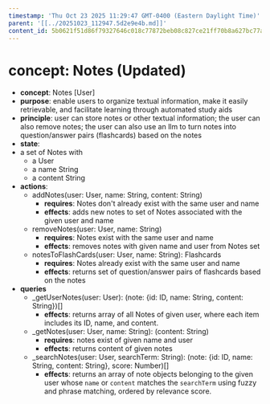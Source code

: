 ```yaml
---
timestamp: 'Thu Oct 23 2025 11:29:47 GMT-0400 (Eastern Daylight Time)'
parent: '[[../20251023_112947.5d2e9e4b.md]]'
content_id: 5b0621f51d86f79327646c018c77872beb08c827ce21ff70b8a627bc77a1fc71
---
```


# concept: Notes (Updated)

* **concept**: Notes \[User]
* **purpose**: enable users to organize textual information, make it easily retrievable, and facilitate learning through automated study aids
* **principle**:
  user can store notes or other textual information;
  the user can also remove notes;
  the user can also use an llm to turn notes into question/answer pairs (flashcards) based on the notes
* **state**:
* a set of Notes with
  * a User
  * a name String
  * a content String
* **actions**:
  * addNotes(user: User, name: String, content: String)
    * **requires**: Notes don't already exist with the same user and name
    * **effects**: adds new notes to set of Notes associated with the given user and name
  * removeNotes(user: User, name: String)
    * **requires**: Notes exist with the same user and name
    * **effects**: removes notes with given name and user from Notes set
  * notesToFlashCards(user: User, name: String): Flashcards
    * **requires**: Notes already exist with the same user and name
    * **effects**: returns set of question/answer pairs of flashcards based on the notes
* **queries**
  * \_getUserNotes(user: User): (note: {id: ID, name: String, content: String})\[]
    * **effects**: returns array of all Notes of given user, where each item includes its ID, name, and content.
  * \_getNotes(user: User, name: String): (content: String)
    * **requires**: notes exist of given name and user
    * **effects**: returns content of given notes
  * \_searchNotes(user: User, searchTerm: String): (note: {id: ID, name: String, content: String}, score: Number)\[]
    * **effects**: returns an array of note objects belonging to the given user whose `name` or `content` matches the `searchTerm` using fuzzy and phrase matching, ordered by relevance score.
